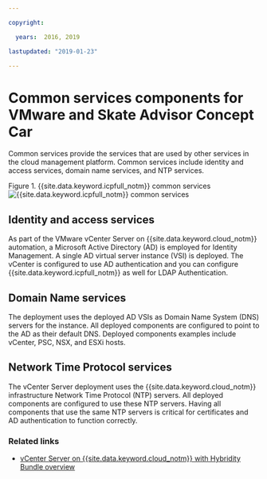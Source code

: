 ```yaml
---

copyright:

  years:  2016, 2019

lastupdated: "2019-01-23"

---
```


# Common services components for VMware and Skate Advisor Concept Car

Common services provide the services that are used by other services in the cloud
management platform. Common services include identity and access services, domain
name services, and NTP services.

Figure 1. {{site.data.keyword.icpfull_notm}} common services
![{{site.data.keyword.icpfull_notm}} common services](vcscar-common-services.svg)

## Identity and access services

As part of the VMware vCenter Server on {{site.data.keyword.cloud_notm}} automation, a Microsoft Active Directory (AD) is
employed for Identity  Management. A single AD virtual server instance
(VSI) is deployed. The vCenter is configured to use AD
authentication and you can configure {{site.data.keyword.icpfull_notm}} as well for LDAP
Authentication.

## Domain Name services

The deployment uses the deployed AD
VSIs as Domain Name System (DNS) servers for the instance. All deployed components are configured to point to the AD as their
default DNS. Deployed components examples include vCenter, PSC, NSX, and ESXi hosts.

## Network Time Protocol services

The vCenter Server deployment uses the {{site.data.keyword.cloud_notm}} infrastructure Network Time Protocol (NTP) servers.
All deployed components are configured to use these NTP servers.
Having all components that use the same NTP servers
is critical for certificates and AD authentication to function
correctly.

### Related links

* [vCenter Server on {{site.data.keyword.cloud_notm}} with Hybridity Bundle overview](/docs/services/vmwaresolutions/archiref/vcs?topic=vmware-solutions-vcenter-server-on-ibm-cloud-with-hybridity-bundle-overview)
